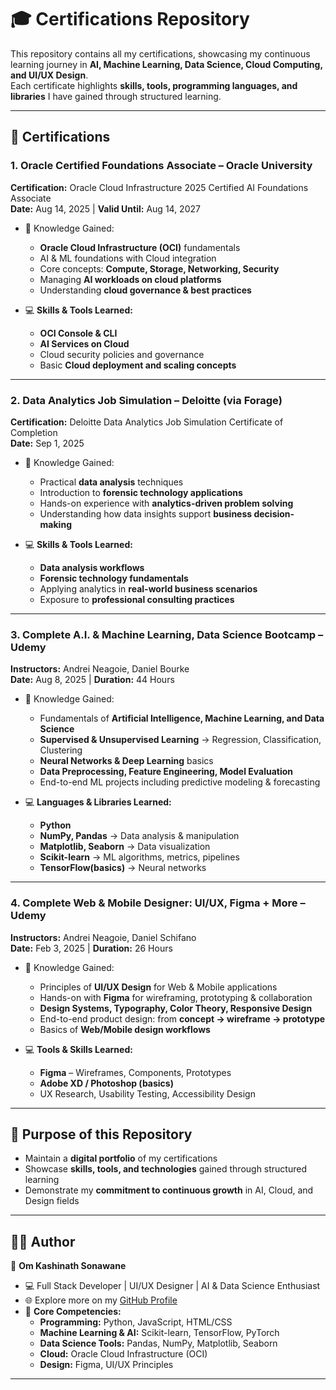 # 🎓 Certifications Repository  

This repository contains all my certifications, showcasing my continuous learning journey in **AI, Machine Learning, Data Science, Cloud Computing, and UI/UX Design**.  
Each certificate highlights **skills, tools, programming languages, and libraries** I have gained through structured learning.  

---

## 📜 Certifications    

### 1. Oracle Certified Foundations Associate – Oracle University  
**Certification:** Oracle Cloud Infrastructure 2025 Certified AI Foundations Associate  
**Date:** Aug 14, 2025 | **Valid Until:** Aug 14, 2027    

- 🧠 Knowledge Gained:   
  - **Oracle Cloud Infrastructure (OCI)** fundamentals    
  - AI & ML foundations with Cloud integration     
  - Core concepts: **Compute, Storage, Networking, Security**  
  - Managing **AI workloads on cloud platforms**  
  - Understanding **cloud governance & best practices**  

- 💻 **Skills & Tools Learned:**  
  - **OCI Console & CLI**  
  - **AI Services on Cloud**  
  - Cloud security policies and governance  
  - Basic **Cloud deployment and scaling concepts**  

---

### 2. Data Analytics Job Simulation – Deloitte (via Forage)  
**Certification:** Deloitte Data Analytics Job Simulation Certificate of Completion  
**Date:** Sep 1, 2025  

- 🧠 Knowledge Gained:  
  - Practical **data analysis** techniques  
  - Introduction to **forensic technology applications**  
  - Hands-on experience with **analytics-driven problem solving**  
  - Understanding how data insights support **business decision-making**  

- 💻 **Skills & Tools Learned:**  
  - **Data analysis workflows**  
  - **Forensic technology fundamentals**  
  - Applying analytics in **real-world business scenarios**  
  - Exposure to **professional consulting practices**  


---

### 3. Complete A.I. & Machine Learning, Data Science Bootcamp – Udemy  
**Instructors:** Andrei Neagoie, Daniel Bourke  
**Date:** Aug 8, 2025 | **Duration:** 44 Hours  

- 🧠 Knowledge Gained:  
  - Fundamentals of **Artificial Intelligence, Machine Learning, and Data Science**  
  - **Supervised & Unsupervised Learning** → Regression, Classification, Clustering  
  - **Neural Networks & Deep Learning** basics  
  - **Data Preprocessing, Feature Engineering, Model Evaluation**  
  - End-to-end ML projects including predictive modeling & forecasting  

- 💻 **Languages & Libraries Learned:**  
  - **Python**  
  - **NumPy, Pandas** → Data analysis & manipulation  
  - **Matplotlib, Seaborn** → Data visualization  
  - **Scikit-learn** → ML algorithms, metrics, pipelines  
  - **TensorFlow(basics)** → Neural networks  


---

### 4. Complete Web & Mobile Designer: UI/UX, Figma + More – Udemy  
**Instructors:** Andrei Neagoie, Daniel Schifano  
**Date:** Feb 3, 2025 | **Duration:** 26 Hours  

- 🧠 Knowledge Gained:  
  - Principles of **UI/UX Design** for Web & Mobile applications  
  - Hands-on with **Figma** for wireframing, prototyping & collaboration  
  - **Design Systems, Typography, Color Theory, Responsive Design**  
  - End-to-end product design: from **concept → wireframe → prototype**  
  - Basics of **Web/Mobile design workflows**  

- 💻 **Tools & Skills Learned:**  
  - **Figma** – Wireframes, Components, Prototypes  
  - **Adobe XD / Photoshop (basics)**  
  - UX Research, Usability Testing, Accessibility Design  

---


## 🚀 Purpose of this Repository  
- Maintain a **digital portfolio** of my certifications  
- Showcase **skills, tools, and technologies** gained through structured learning  
- Demonstrate my **commitment to continuous growth** in AI, Cloud, and Design fields  

---

## 🧑‍💻 Author  
👤 **Om Kashinath Sonawane**  
- 💻 Full Stack Developer | UI/UX Designer | AI & Data Science Enthusiast  
- 🌐 Explore more on my [GitHub Profile](https://github.com/OmSonawane-360)  
- 🔑 **Core Competencies:**  
  - **Programming:** Python, JavaScript, HTML/CSS  
  - **Machine Learning & AI:** Scikit-learn, TensorFlow, PyTorch  
  - **Data Science Tools:** Pandas, NumPy, Matplotlib, Seaborn  
  - **Cloud:** Oracle Cloud Infrastructure (OCI)  
  - **Design:** Figma, UI/UX Principles  

---
